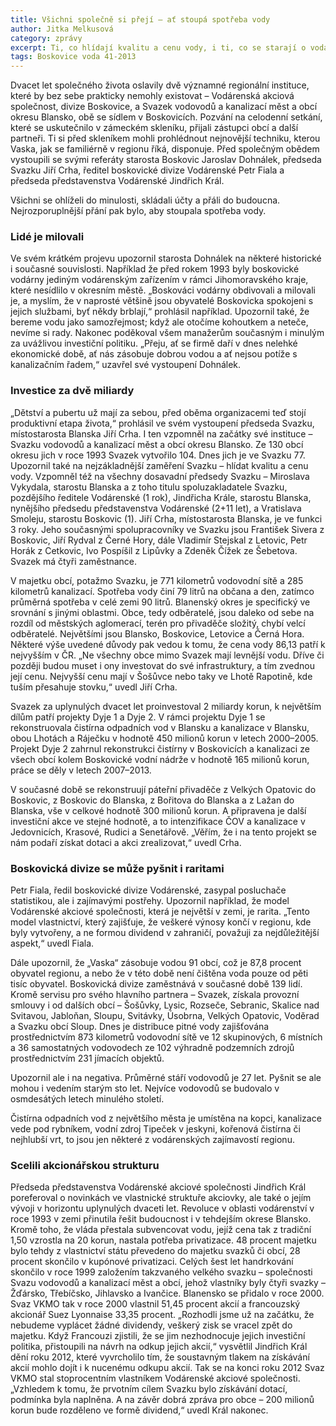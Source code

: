 ```yaml
---
title: Všichni společně si přejí – ať stoupá spotřeba vody
author: Jitka Melkusová
category: zprávy
excerpt: Ti, co hlídají kvalitu a cenu vody, i ti, co se starají o vodárenský servis, společně oslavili dvacítku.
tags: Boskovice voda 41-2013
---
```


Dvacet let společného života oslavily dvě významné regionální instituce, které by bez sebe prakticky nemohly existovat – Vodárenská akciová společnost, divize Boskovice, a Svazek vodovodů a kanalizací měst a obcí okresu Blansko, obě se sídlem v Boskovicích. Pozvání na celodenní setkání, které se uskutečnilo v zámeckém skleníku, přijali zástupci obcí a další partneři. Ti si před skleníkem mohli prohlédnout nejnovější techniku, kterou Vaska, jak se familiérně v regionu říká, disponuje. Před společným obědem vystoupili se svými referáty starosta Boskovic Jaroslav Dohnálek, předseda Svazku Jiří Crha, ředitel boskovické divize Vodárenské Petr Fiala a předseda představenstva Vodárenské Jindřich Král.

Všichni se ohlíželi do minulosti, skládali účty a přáli do budoucna. Nejrozporuplnější přání pak bylo, aby stoupala spotřeba vody.

### Lidé je milovali

Ve svém krátkém projevu upozornil starosta Dohnálek na některé historické i současné souvislosti. Například že před rokem 1993 byly boskovické vodárny jediným vodárenským zařízením v rámci Jihomoravského kraje, které nesídlilo v okresním městě. „Boskováci vodárny obdivovali a milovali je, a myslím, že v naprosté většině jsou obyvatelé Boskovicka spokojeni s jejich službami, byť někdy brblají,“ prohlásil například. Upozornil také, že bereme vodu jako samozřejmost; když ale otočíme kohoutkem a neteče, nevíme si rady. Nakonec poděkoval všem manažerům současným i minulým za uvážlivou investiční politiku. „Přeju, ať se firmě daří v dnes nelehké ekonomické době, ať nás zásobuje dobrou vodou a ať nejsou potíže s kanalizačním řadem,“ uzavřel své vystoupení Dohnálek.

### Investice za dvě miliardy

„Dětství a pubertu už mají za sebou, před oběma organizacemi teď stojí produktivní etapa života,“ prohlásil ve svém vystoupení předseda Svazku, místostarosta Blanska Jiří Crha. I ten vzpomněl na začátky své instituce – Svazku vodovodů a kanalizací měst a obcí okresu Blansko. Ze 130 obcí okresu jich v roce 1993 Svazek vytvořilo 104. Dnes jich je ve Svazku 77. Upozornil také na nejzákladnější zaměření Svazku – hlídat kvalitu a cenu vody. Vzpomněl též na všechny dosavadní předsedy Svazku – Miroslava Vykydala, starostu Blanska a z toho titulu spoluzakladatele Svazku, pozdějšího ředitele Vodárenské (1 rok), Jindřicha Krále, starostu Blanska, nynějšího předsedu představenstva Vodárenské (2+11 let), a Vratislava Smoleju, starostu Boskovic (1). Jiří Crha, místostarosta Blanska, je ve funkci 3 roky. Jeho současnými spolupracovníky ve Svazku jsou František Sivera z Boskovic, Jiří Rydval z Černé Hory, dále Vladimír Stejskal z Letovic, Petr Horák z Cetkovic, Ivo Pospíšil z Lipůvky a Zdeněk Čížek ze Šebetova. Svazek má čtyři zaměstnance.

V majetku obcí, potažmo Svazku, je 771 kilometrů vodovodní sítě a 285 kilometrů kanalizací. Spotřeba vody činí 79 litrů na občana a den, zatímco průměrná spotřeba v celé zemi 90 litrů. Blanenský okres je specifický ve srovnání s jinými oblastmi. Obce, tedy odběratelé, jsou daleko od sebe na rozdíl od městských aglomerací, terén pro přivaděče složitý, chybí velcí odběratelé. Největšími jsou Blansko, Boskovice, Letovice a Černá Hora. Některé výše uvedené důvody pak vedou k tomu, že cena vody 86,13 patří k nejvyšším v ČR. „Ne všechny obce mimo Svazek mají levnější vodu. Dříve či později budou muset i ony investovat do své infrastruktury, a tím zvednou její cenu. Nejvyšší cenu mají v Šošůvce nebo taky ve Lhotě Rapotině, kde tuším přesahuje stovku,“ uvedl Jiří Crha.

Svazek za uplynulých dvacet let proinvestoval 2 miliardy korun, k největším dílům patří projekty Dyje 1 a Dyje 2. V rámci projektu Dyje 1 se rekonstruovala čistírna odpadních vod v Blansku a kanalizace v Blansku, obou Lhotách a Ráječku v hodnotě 450 milionů korun v letech 2000–2005. Projekt Dyje 2 zahrnul rekonstrukci čistírny v Boskovicích a kanalizaci ze všech obcí kolem Boskovické vodní nádrže v hodnotě 165 milionů korun, práce se děly v letech 2007–2013.

V současné době se rekonstruují páteřní přivaděče z Velkých Opatovic do Boskovic, z Boskovic do Blanska, z Bořitova do Blanska a z Lažan do Blanska, vše v celkové hodnotě 300 milionů korun. A připravena je další investiční akce ve stejné hodnotě, a to intenzifikace ČOV a kanalizace v Jedovnicích, Krasové, Rudici a Senetářově. „Věřím, že i na tento projekt se nám podaří získat dotaci a akci zrealizovat,“ uvedl Crha.

### Boskovická divize se může  pyšnit i raritami

Petr Fiala, ředil boskovické divize Vodárenské, zasypal posluchače statistikou, ale i zajímavými postřehy. Upozornil například, že model Vodárenské akciové společnosti, která je největší v zemi, je rarita. „Tento model vlastnictví, který zajišťuje, že veškeré výnosy končí v regionu, kde byly vytvořeny, a ne formou dividend v zahraničí, považuji za nejdůležitější aspekt,“ uvedl Fiala.

Dále upozornil, že „Vaska“ zásobuje vodou 91 obcí, což je 87,8 procent obyvatel regionu, a nebo že v této době není čištěna voda pouze od pěti tisíc obyvatel. Boskovická divize zaměstnává v současné době 139 lidí. Kromě servisu pro svého hlavního partnera – Svazek, získala provozní smlouvy i od dalších obcí – Šošůvky, Lysic, Rozseče, Sebranic, Skalice nad Svitavou, Jabloňan, Sloupu, Svitávky, Úsobrna, Velkých Opatovic, Voděrad a Svazku obcí Sloup. Dnes je distribuce pitné vody zajišťována prostřednictvím 873 kilometrů vodovodní sítě ve 12 skupinových, 6 místních a 36 samostatných vodovodech ze 102 výhradně podzemních zdrojů prostřednictvím 231 jímacích objektů.

Upozornil ale i na negativa. Průměrné stáří vodovodů je 27 let. Pyšnit se ale mohou i vedením starým sto let. Nejvíce vodovodů se budovalo v osmdesátých letech minulého století.

Čistírna odpadních vod z největšího města je umístěna na kopci, kanalizace vede pod rybníkem, vodní zdroj Tipeček v jeskyni, kořenová čistírna či nejhlubší vrt, to jsou jen některé z vodárenských zajímavostí regionu.

### Scelili akcionářskou strukturu

Předseda představenstva Vodárenské akciové společnosti Jindřich Král poreferoval o novinkách ve vlastnické struktuře akciovky, ale také o jejím vývoji v horizontu uplynulých dvaceti let. Revoluce v oblasti vodárenství v roce 1993 v zemi přinutila řešit budoucnost i v tehdejším okrese Blansko. Kromě toho, že vláda přestala subvencovat vodu, jejíž cena tak z tradiční 1,50 vzrostla na 20 korun, nastala potřeba privatizace. 48 procent majetku bylo tehdy z vlastnictví státu převedeno do majetku svazků či obcí, 28 procent skončilo v kupónové privatizaci. Celých šest let handrkování skončilo v roce 1999 založením takzvaného velkého svazku – společnosti Svazu vodovodů a kanalizací měst a obcí, jehož vlastníky byly čtyři svazky – Žďársko, Třebíčsko, Jihlavsko a Ivančice. Blanensko se přidalo v roce 2000. Svaz VKMO tak v roce 2000 vlastnil 51,45 procent akcií a francouzský akcionář Suez Lyonnaise 33,35 procent. „Rozhodli jsme už na začátku, že nebudeme vyplácet žádné dividendy, veškerý zisk se vracel zpět do majetku. Když Francouzi zjistili, že se jim nezhodnocuje jejich investiční politika, přistoupili na návrh na odkup jejich akcií,“ vysvětlil Jindřich Král dění roku 2012, které vyvrcholilo tím, že soustavným tlakem na získávání akcií mohlo dojít i k nucenému odkupu akcií. Tak se na konci roku 2012 Svaz VKMO stal stoprocentním vlastníkem Vodárenské akciové společnosti. „Vzhledem k tomu, že prvotním cílem Svazku bylo získávání dotací, podmínka byla naplněna. A na závěr dobrá zpráva pro obce – 200 milionů korun bude rozděleno ve formě dividend,“ uvedl Král nakonec.
